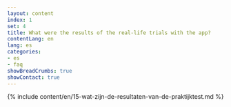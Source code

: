 ```yaml
---
layout: content
index: 1
set: 4
title: What were the results of the real-life trials with the app?
contentLang: en
lang: es
categories:
- es
- faq
showBreadCrumbs: true
showContact: true
---
```

{% include content/en/15-wat-zijn-de-resultaten-van-de-praktijktest.md %}

